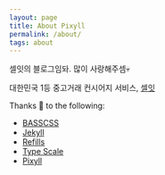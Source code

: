 ```yaml
---
layout: page
title: About Pixyll
permalink: /about/
tags: about
---
```


셀잇의 블로그임돠.
많이 사랑해주셈:skull:

대한민국 1등 중고거래 컨시어지 서비스, [셀잇](http://withsellit.com)

Thanks :clap: to the following:

* [BASSCSS](http://basscss.com)
* [Jekyll](http://jekyllrb.com)
* [Refills](http://refills.bourbon.io/)
* [Type Scale](http://type-scale.com/)
* [Pixyll](https://github.com/johnotander/pixyll)

